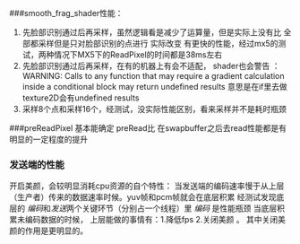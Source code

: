 ###smooth_frag_shader性能：
1. 先脸部识别通过后再采样，虽然逻辑看是减少了运算量，但是实际上没有比 全部都采样但是只对脸部识别的点进行
实际改变 有更快的性能，经过mx5的测试，两种情况下MX5下的ReadPixel的时间都是38ms左右
2. 先脸部识别通过后再采样，在有的机器上有会不适配， shader也会警告 ：
WARNING: Calls to any function that may require a gradient calculation inside a conditional block may return undefined results
意思是在if里去做texture2D会有undefined results
3. 采样8个点和采样16个，经测试，没实际性能区别，看来采样并不是耗时瓶颈

###preReadPixel
基本能确定 preRead比 在swapbuffer之后去read性能都是有明显的一定程度的提升

### 发送端的性能
开启美颜，会较明显消耗cpu资源的自个特性：
当发送端的编码速率慢于从上层（生产者）传来的数据速率时候。yuv帧和pcm帧就会在底层积累
经测试发现底层的 *编码*和*发送*两个关键环节（分别占一个线程）里 *编码* 是性能瓶颈
当底层积累未编码数据的时候， 上层能做的事情有：1.降低fps 2.关闭美颜 。 其中关闭美颜的作用是更明显的。
